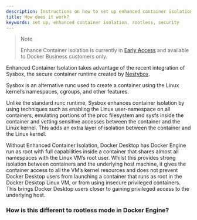 ```yaml
---
description: Instructions on how to set up enhanced container isolation
title: How does it work?
keywords: set up, enhanced container isolation, rootless, security
---
```


>Note
>
>Enhance Container Isolation is currently in [Early Access](../../../release-lifecycle.md#early-access-ea) and available to Docker Business customers only.

Enhanced Container Isolation takes advantage of the recent integration of Sysbox, the secure container runtime created by [Nestybox](https://www.nestybox.com/). 

Sysbox is an alternative runc used to create a container using the Linux kernel’s namespaces, cgroups, and other features. 

Unlike the standard runc runtime, Sysbox enhances container isolation by using techniques such as enabling the Linux user-namespace on all containers, emulating portions of the proc filesystem and sysfs inside the container and vetting sensitive accesses between the container and the Linux kernel. This adds an extra layer of isolation between the container and the Linux kernel. 

Without Enhanced Container Isolation, Docker Desktop has Docker Engine run as root with full capabilities inside a container that shares almost all namespaces with the Linux VM’s root user. Whilst this provides strong isolation between containers and the underlying host machine, it gives the container access to all the VM’s kernel resources and does not prevent Docker Desktop users from launching a container that runs as root in the Docker Desktop Linux VM, or from using insecure privileged containers. This brings Docker Desktop users closer to gaining privileged access to the underlying host.

### How is this different to rootless mode in Docker Engine?


